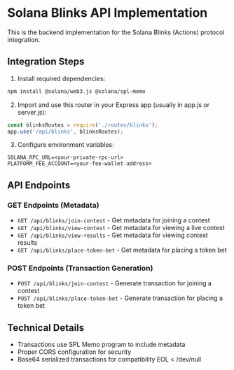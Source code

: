 # Solana Blinks API Implementation

This is the backend implementation for the Solana Blinks (Actions) protocol integration.

## Integration Steps

1. Install required dependencies:
```bash
npm install @solana/web3.js @solana/spl-memo
```

2. Import and use this router in your Express app (usually in app.js or server.js):
```javascript
const blinksRoutes = require('./routes/blinks');
app.use('/api/blinks', blinksRoutes);
```

3. Configure environment variables:
```
SOLANA_RPC_URL=<your-private-rpc-url>
PLATFORM_FEE_ACCOUNT=<your-fee-wallet-address>
```

## API Endpoints

### GET Endpoints (Metadata)
- `GET /api/blinks/join-contest` - Get metadata for joining a contest
- `GET /api/blinks/view-contest` - Get metadata for viewing a live contest
- `GET /api/blinks/view-results` - Get metadata for viewing contest results
- `GET /api/blinks/place-token-bet` - Get metadata for placing a token bet

### POST Endpoints (Transaction Generation)
- `POST /api/blinks/join-contest` - Generate transaction for joining a contest
- `POST /api/blinks/place-token-bet` - Generate transaction for placing a token bet

## Technical Details

- Transactions use SPL Memo program to include metadata
- Proper CORS configuration for security
- Base64 serialized transactions for compatibility
EOL < /dev/null
